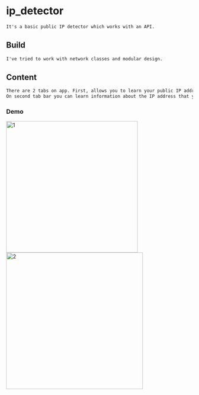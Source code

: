 # ip_detector

```html
It's a basic public IP detector which works with an API.
```

<h2>Build</h2>

```html
I've tried to work with network classes and modular design.
```

<h2>Content</h2>

```html
There are 2 tabs on app. First, allows you to learn your public IP address in a second.
On second tab bar you can learn information about the IP address that you enter.
```


<h3>Demo</h3>

<img width="355" alt="1" src="https://user-images.githubusercontent.com/79763515/188869677-8767538b-28a4-4159-a9af-d5bffbf2db7c.png">



<img width="369" alt="2" src="https://user-images.githubusercontent.com/79763515/188869696-23842393-bb0a-4569-a0b1-a3ceb73b29b6.png">
